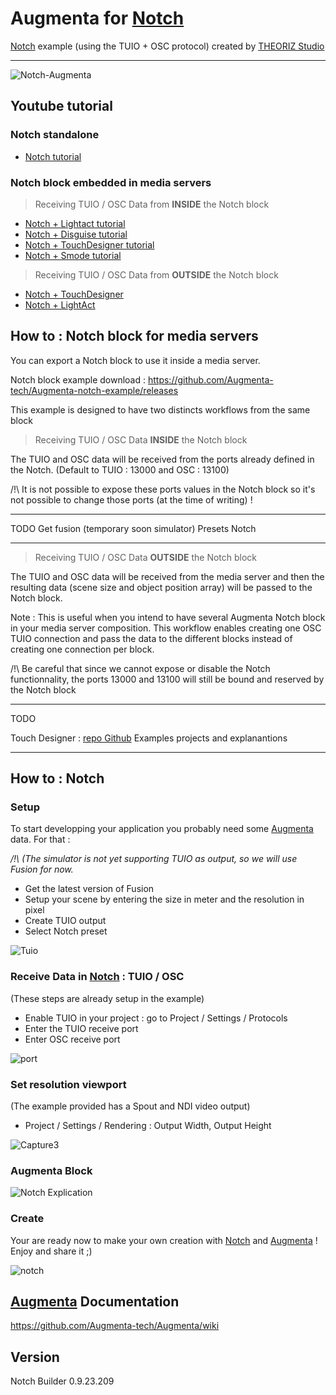 ﻿Augmenta for [Notch]
=======================

[Notch] example (using the TUIO + OSC protocol) created by [THEORIZ Studio]
____________________

![Notch-Augmenta](https://user-images.githubusercontent.com/64955193/136235171-f96533bb-cc09-4945-a98a-d9572686424b.gif)

Youtube tutorial
-------------------------------------

### Notch standalone

- [Notch tutorial](https://www.youtube.com/watch?v=3uz8RHAXWkc&ab_channel=Augmenta)

### Notch block embedded in media servers

> Receiving TUIO / OSC Data from **INSIDE** the Notch block
- [Notch + Lightact tutorial](https://www.youtube.com/watch?v=7BTLzxSvlQY&t=78s)
- [Notch + Disguise tutorial](https://www.youtube.com/watch?v=a94huZb3eso)
- [Notch + TouchDesigner tutorial](https://www.youtube.com/watch?v=rA1mfUYWc44)
- [Notch + Smode tutorial](https://www.youtube.com/watch?v=YKmIBkiyZYs)


> Receiving TUIO / OSC Data from **OUTSIDE** the Notch block
- [Notch + TouchDesigner](https://www.youtube.com/watch?v=ZgbljA4bN-8)
- [Notch + LightAct](https://www.youtube.com/watch?v=j2YtyYr69j4)

How to : Notch block for media servers
-------------------------------------

You can export a Notch block to use it inside a media server.

Notch block example download : https://github.com/Augmenta-tech/Augmenta-notch-example/releases

This example is designed to have two distincts workflows from the same block




> Receiving TUIO / OSC Data **INSIDE** the Notch block

The TUIO and OSC data will be received from the ports already defined in the Notch. (Default to TUIO : 13000 and OSC : 13100)

/!\ It is not possible to expose these ports values in the Notch block so it's not possible to change those ports (at the time of writing) !

-------------------------


TODO
Get fusion (temporary soon simulator)
Presets Notch


-------------------------

> Receiving TUIO / OSC Data **OUTSIDE** the Notch block

The TUIO and OSC data will be received from the media server and then the resulting data (scene size and object position array) will be passed to the Notch block.

Note : This is useful when you intend to have several Augmenta Notch block in your media server composition. This workflow enables creating one OSC TUIO connection and pass the data to the different blocks instead of creating one connection per block. 

/!\ Be careful that since we cannot expose or disable the Notch functionnality, the ports 13000 and 13100 will still be bound and reserved by the Notch block

-------------------------------


TODO

Touch Designer :  [repo Github](https://github.com/Augmenta-tech/Notch-with-Data-in-TD)
Examples projects and explanantions

----------------------------





How to : Notch
-------------------------------------

### Setup

To start developping your application you probably need some [Augmenta] data. For that :

_/!\ (The simulator is not yet supporting TUIO as output, so we will use Fusion for now._

- Get the latest version of Fusion
- Setup your scene by entering the size in meter and the resolution in pixel 
- Create TUIO output
- Select Notch preset

![Tuio](https://user-images.githubusercontent.com/64955193/137764972-3e06edfb-7566-49af-8878-5157aa73b409.PNG)


### Receive Data in [Notch] : TUIO / OSC

(These steps are already setup in the example)

- Enable TUIO in your project : go to Project / Settings / Protocols 
- Enter the TUIO receive port 
- Enter OSC receive port

![port](https://user-images.githubusercontent.com/64955193/137765361-a8629c1f-4c30-49f6-9c40-6308861d797f.PNG)


### Set resolution viewport

(The example provided has a Spout and NDI video output)

-  Project / Settings / Rendering : Output Width, Output Height

![Capture3](https://user-images.githubusercontent.com/64955193/136353915-155349b5-822f-4c6f-ac42-8d3975200ba1.PNG)


### Augmenta Block

![Notch Explication](https://user-images.githubusercontent.com/64955193/138668018-1e807f93-c002-437e-b38a-5d8604bbcd32.png)



### Create

Your are ready now to make your own creation with [Notch] and [Augmenta] ! Enjoy and share it ;)

![notch](https://user-images.githubusercontent.com/64955193/137765010-f3080e04-b7bc-4554-96cc-15916cfb9879.PNG)


[Augmenta] Documentation
-------------

https://github.com/Augmenta-tech/Augmenta/wiki

Version
-------------

Notch Builder 0.9.23.209

[Notch]: https://www.notch.one/
[THEORIZ Studio]: https://www.theoriz.com/
[Augmenta]: https://www.augmenta-tech.com/




